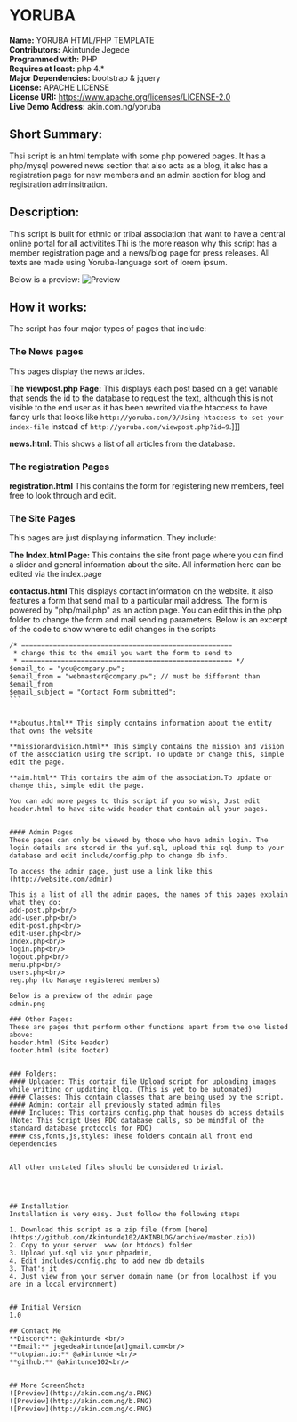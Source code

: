 # YORUBA

**Name:** YORUBA HTML/PHP TEMPLATE <br/>
**Contributors:** Akintunde Jegede <br/>
**Programmed with:** PHP<br/>
**Requires at least:** php 4.* <br/>
**Major Dependencies:** bootstrap & jquery<br/>
**License:** APACHE LICENSE <br/>
**License URI:** https://www.apache.org/licenses/LICENSE-2.0 <br/>
**Live Demo Address:** akin.com.ng/yoruba <br/>

## Short Summary:
Thsi script is an html template with some php powered pages. It has a php/mysql powered news section that also acts as a blog, it also has a registration page for new members and an admin section for blog and registration adminsitration.

## Description:
This script is built for ethnic or tribal association that want to have a central online portal for all activitites.Thi is the more reason why this script has a member registration page and a news/blog page for press releases. All texts are made using Yoruba-language sort of lorem ipsum.

Below is a preview:
![Preview](http://akin.com.ng/yoruba/a.PNG)


## How it works:
The script has four major types of pages that include: 

### The News pages
This pages display the news articles.

**The viewpost.php Page:** This displays each post based on a get variable that sends the id to the database to request the text, although this is not visible to the end user as it has been rewrited via the htaccess to have fancy urls that looks like `http://yoruba.com/9/Using-htaccess-to-set-your-index-file` instead of `http://yoruba.com/viewpost.php?id=9`.]]]

**news.html**: This shows a list of all articles from the database.


### The registration Pages
**registration.html** This contains the form for registering new members, feel free to look through and edit.

### The Site Pages
This pages are just displaying information. They include: 

**The Index.html Page:** This contains the site front page where you can find a slider and general information about the site. All information here can be edited via the index.page 

**contactus.html** This displays contact information on the website. it also features a form that send mail to a particular mail address. The form is powered by "php/mail.php" as an action page. You can edit this in the php folder to change the form and mail sending parameters. Below is an excerpt of the code to show where to edit changes in the scripts

````
/* =====================================================
 * change this to the email you want the form to send to
 * ===================================================== */
$email_to = "you@company.pw"; 
$email_from = "webmaster@company.pw"; // must be different than $email_from 
$email_subject = "Contact Form submitted";
```


**aboutus.html** This simply contains information about the entity that owns the website

**missionandvision.html** This simply contains the mission and vision of the association using the script. To update or change this, simple edit the page.

**aim.html** This contains the aim of the association.To update or change this, simple edit the page.

You can add more pages to this script if you so wish, Just edit header.html to have site-wide header that contain all your pages.


#### Admin Pages
These pages can only be viewed by those who have admin login. The login details are stored in the yuf.sql, upload this sql dump to your database and edit include/config.php to change db info.

To access the admin page, just use a link like this (http://website.com/admin)

This is a list of all the admin pages, the names of this pages explain what they do:
add-post.php<br/>
add-user.php<br/>
edit-post.php<br/>
edit-user.php<br/>
index.php<br/>
login.php<br/>
logout.php<br/>
menu.php<br/>
users.php<br/>
reg.php (to Manage registered members)

Below is a preview of the admin page
admin.png

### Other Pages:
These are pages that perform other functions apart from the one listed above:
header.html (Site Header)
footer.html (site footer)


### Folders:
#### Uploader: This contain file Upload script for uploading images while writing or updating blog. (This is yet to be automated)
#### Classes: This contain classes that are being used by the script.
#### Admin: contain all previously stated admin files
#### Includes: This contains config.php that houses db access details (Note: This Script Uses PDO database calls, so be mindful of the standard database protocols for PDO)
#### css,fonts,js,styles: These folders contain all front end dependencies


All other unstated files should be considered trivial.




## Installation 
Installation is very easy. Just follow the following steps

1. Download this script as a zip file (from [here](https://github.com/Akintunde102/AKINBLOG/archive/master.zip))
2. Copy to your server  www (or htdocs) folder
3. Upload yuf.sql via your phpadmin,
4. Edit includes/config.php to add new db details
3. That's it 
4. Just view from your server domain name (or from localhost if you are in a local environment)


## Initial Version
1.0

## Contact Me
**Discord**: @akintunde <br/>
**Email:** jegedeakintunde[at]gmail.com<br/>
**utopian.io:** @akintunde <br/>
**github:** @akintunde102<br/>


## More ScreenShots
![Preview](http://akin.com.ng/a.PNG)
![Preview](http://akin.com.ng/b.PNG)
![Preview](http://akin.com.ng/c.PNG)


 


